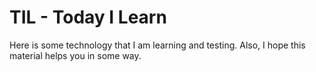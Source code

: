 # TIL - Today I Learn
Here is some technology that I am learning and testing. Also, I hope this material helps you in some way.
